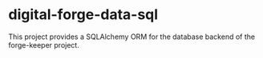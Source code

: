 # digital-forge-data-sql

This project provides a SQLAlchemy ORM for the database backend of the
forge-keeper project.
